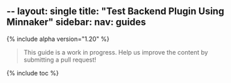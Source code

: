 --
layout: single
title: "Test Backend Plugin Using Minnaker"
sidebar:
  nav: guides
---

{% include alpha version="1.20" %}
> This guide is a work in progress. Help us improve the content by submitting a pull request!

{% include toc %}
